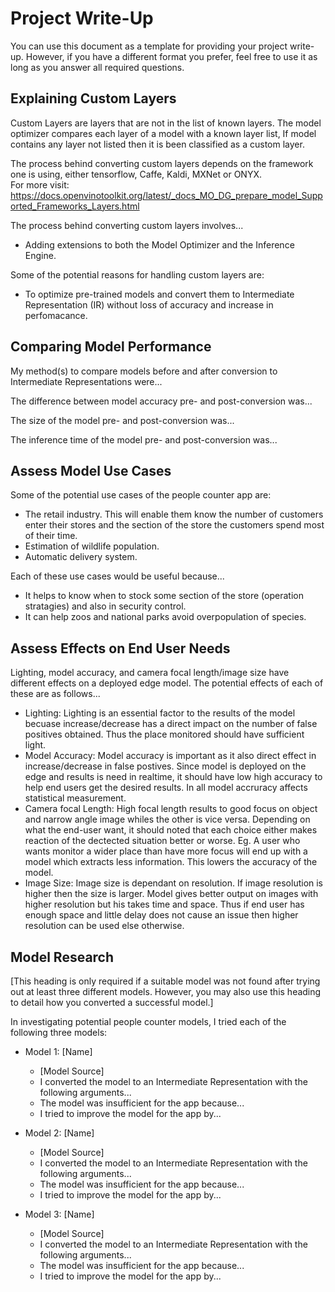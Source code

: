 # Project Write-Up

You can use this document as a template for providing your project write-up. However, if you
have a different format you prefer, feel free to use it as long as you answer all required
questions.

## Explaining Custom Layers

Custom Layers are layers that are not in the list of known layers.
The model optimizer compares each layer of a model with a known layer list, If model contains any layer not listed then it is been classified as a custom layer.

The process behind converting custom layers depends on the framework one is using, either tensorflow, Caffe, Kaldi, MXNet or ONYX.  
For more visit: https://docs.openvinotoolkit.org/latest/_docs_MO_DG_prepare_model_Supported_Frameworks_Layers.html

The process behind converting custom layers involves...

* Adding extensions to both the Model Optimizer and the Inference Engine.

Some of the potential reasons for handling custom layers are:

* To optimize pre-trained models and convert them to Intermediate Representation (IR) without loss of accuracy and increase in perfomacance.

## Comparing Model Performance

My method(s) to compare models before and after conversion to Intermediate Representations
were...

The difference between model accuracy pre- and post-conversion was...

The size of the model pre- and post-conversion was...

The inference time of the model pre- and post-conversion was...

## Assess Model Use Cases

Some of the potential use cases of the people counter app are:

* The retail industry. This will enable them know the number of customers enter their stores and the section of the store the customers spend most of their time.
* Estimation of wildlife population.
* Automatic delivery system.

Each of these use cases would be useful because...

* It helps to know when to stock some section of the store (operation stratagies) and also in security control.
* It can help zoos and national parks avoid overpopulation of species.

## Assess Effects on End User Needs

Lighting, model accuracy, and camera focal length/image size have different effects on a
deployed edge model. The potential effects of each of these are as follows...

* Lighting: Lighting is an essential factor to the results of the model becuase increase/decrease has a direct impact on the number of false positives obtained. Thus the place monitored should have sufficient light.
* Model Accuracy: Model accuracy is important as it also direct effect in increase/decrease in false postives. Since model is deployed on the edge and results is need in realtime, it should have low high accuracy to help end users get the desired results. In all model accruracy affects statistical measurement.
* Camera focal Length:  High focal length results to good focus on object and narrow angle image whiles the other is vice versa. Depending on what the end-user want, it should noted that each choice either makes reaction of the dectected situation better or worse. Eg. A user who wants monitor a wider place than have more focus will end up with a model which extracts less information. This lowers the accuracy of the model.
* Image Size: Image size is dependant on resolution. If image resolution is higher then the size is larger. Model gives better output on images with higher resolution but his takes time and space. Thus if end user has enough space and little delay does not cause an issue then higher resolution can be used else otherwise.

## Model Research

[This heading is only required if a suitable model was not found after trying out at least three
different models. However, you may also use this heading to detail how you converted 
a successful model.]

In investigating potential people counter models, I tried each of the following three models:

- Model 1: [Name]
  - [Model Source]
  - I converted the model to an Intermediate Representation with the following arguments...
  - The model was insufficient for the app because...
  - I tried to improve the model for the app by...
  
- Model 2: [Name]
  - [Model Source]
  - I converted the model to an Intermediate Representation with the following arguments...
  - The model was insufficient for the app because...
  - I tried to improve the model for the app by...

- Model 3: [Name]
  - [Model Source]
  - I converted the model to an Intermediate Representation with the following arguments...
  - The model was insufficient for the app because...
  - I tried to improve the model for the app by...
